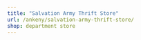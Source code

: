 ```yaml
---
title: "Salvation Army Thrift Store"
url: /ankeny/salvation-army-thrift-store/
shop: department store
---
```

